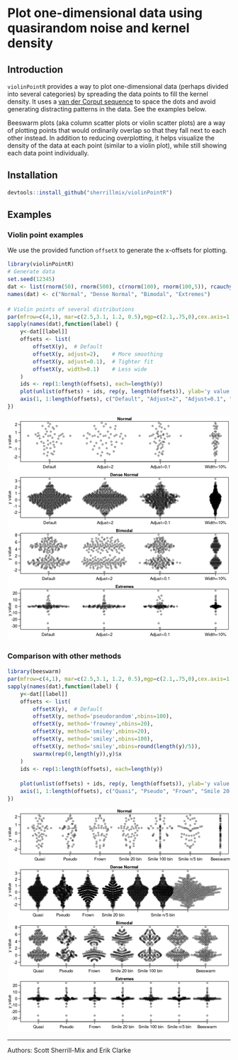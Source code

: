 # Plot one-dimensional data using quasirandom noise and kernel density

## Introduction

`violinPointR` provides a way to plot one-dimensional data (perhaps divided into several categories) by spreading the data points to fill the kernel density. It uses a [van der Corput sequence](http://en.wikipedia.org/wiki/Van_der_Corput_sequence) to space the dots and avoid generating distracting patterns in the data. See the examples below.

Beeswarm plots (aka column scatter plots or violin scatter plots) are a way of plotting points that would ordinarily overlap so that they fall next to each other instead. In addition to reducing overplotting, it helps visualize the density of the data at each point (similar to a violin plot), while still showing each data point individually.

## Installation


```r
devtools::install_github("sherrillmix/violinPointR")
```

## Examples

### Violin point examples

We use the provided function `offsetX` to generate the x-offsets for plotting.

```r
library(violinPointR)
# Generate data
set.seed(12345)
dat <- list(rnorm(50), rnorm(500), c(rnorm(100), rnorm(100,5)), rcauchy(100))
names(dat) <- c("Normal", "Dense Normal", "Bimodal", "Extremes")

# Violin points of several distributions
par(mfrow=c(4,1), mar=c(2.5,3.1, 1.2, 0.5),mgp=c(2.1,.75,0),cex.axis=1.2,cex.lab=1.2,cex.main=1.2)
sapply(names(dat),function(label) {
	y<-dat[[label]]
	offsets <- list(
		offsetX(y),  # Default
		offsetX(y, adjust=2),    # More smoothing
		offsetX(y, adjust=0.1),  # Tighter fit
		offsetX(y, width=0.1)    # Less wide
	)  
	ids <- rep(1:length(offsets), each=length(y))
	plot(unlist(offsets) + ids, rep(y, length(offsets)), ylab='y value', xlab='', xaxt='n', pch=21,col='#00000099',bg='#00000033',las=1,main=label)
	axis(1, 1:length(offsets), c("Default", "Adjust=2", "Adjust=0.1", "Width=10%"))
})
```

![plot of chunk adjust-examples](README_files/adjust-examples-1.png) 


### Comparison with other methods

```r
library(beeswarm)
par(mfrow=c(4,1), mar=c(2.5,3.1, 1.2, 0.5),mgp=c(2.1,.75,0),cex.axis=1.2,cex.lab=1.2,cex.main=1.2)
sapply(names(dat),function(label) {
	y<-dat[[label]]
	offsets <- list(
		offsetX(y),  # Default
		offsetX(y, method='pseudorandom',nbins=100),
		offsetX(y, method='frowney',nbins=20),
		offsetX(y, method='smiley',nbins=20),
		offsetX(y, method='smiley',nbins=100),
		offsetX(y, method='smiley',nbins=round(length(y)/5)),
		swarmx(rep(0,length(y)),y)$x
	)
	ids <- rep(1:length(offsets), each=length(y))

	plot(unlist(offsets) + ids, rep(y, length(offsets)), ylab='y value', xlab='', xaxt='n', pch=21,col='#00000099',bg='#00000033',las=1,main=label)
	axis(1, 1:length(offsets), c("Quasi", "Pseudo", "Frown", "Smile 20 bin","Smile 100 bin","Smile n/5 bin","Beeswarm"))
})
```

![plot of chunk other-methods](README_files/other-methods-1.png) 

------
Authors: Scott Sherrill-Mix and Erik Clarke

